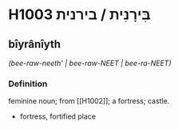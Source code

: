 # H1003 בִּירָנִית / בירנית

## bîyrânîyth

_(bee-raw-neeth' | bee-raw-NEET | bee-ra-NEET)_

### Definition

feminine noun; from [[H1002]]; a fortress; castle.

- fortress, fortified place
